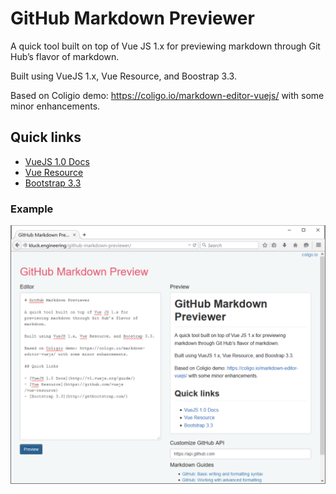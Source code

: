 # GitHub Markdown Previewer

A quick tool built on top of Vue JS 1.x for previewing markdown through Git Hub’s flavor of markdown.

Built using VueJS 1.x, Vue Resource, and Boostrap 3.3.

Based on Coligio demo: https://coligo.io/markdown-editor-vuejs/ with some minor enhancements.

## Quick links

- [VueJS 1.0 Docs](http://v1.vuejs.org/guide/)
- [Vue Resource](https://github.com/vuejs/vue-resource)
- [Bootstrap 3.3](http://getbootstrap.com/)

### Example

![example](img/previewer.png)
